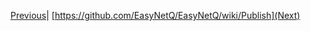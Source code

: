 [Previous](https://github.com/EasyNetQ/EasyNetQ/wiki/Connecting-with-SSL)| [https://github.com/EasyNetQ/EasyNetQ/wiki/Publish](Next)